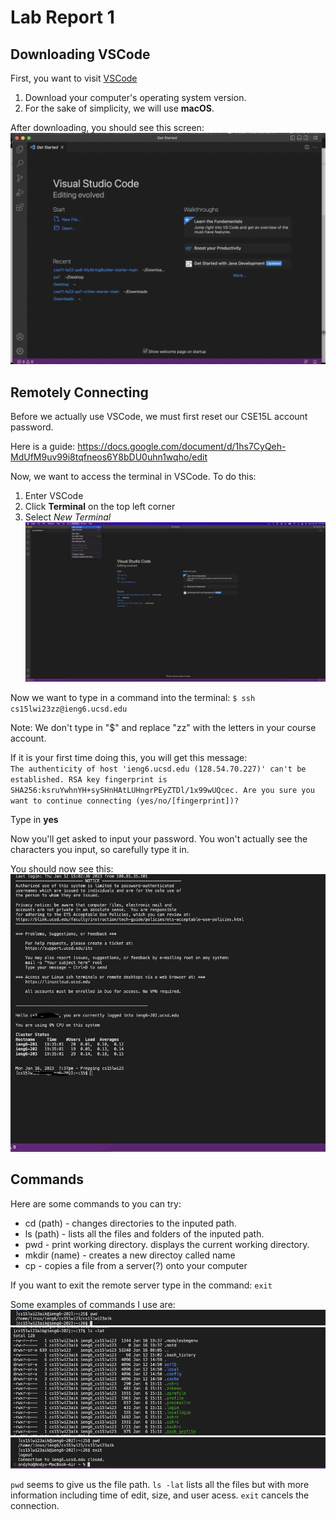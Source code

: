 # **Lab Report 1**
## **Downloading VSCode**
First, you want to visit [VSCode](https://code.visualstudio.com/download)

1. Download your computer's operating system version. 
2. For the sake of simplicity, we will use **macOS**.

After downloading, you should see this screen:
![Image](vscode-screenshot.png)



## **Remotely Connecting**
Before we actually use VSCode, we must first reset our CSE15L account password.

Here is a guide: https://docs.google.com/document/d/1hs7CyQeh-MdUfM9uv99i8tqfneos6Y8bDU0uhn1wqho/edit

Now, we want to access the terminal in VSCode. To do this:
1. Enter VSCode
2. Click **Terminal** on the top left corner
3. Select *New Terminal*
![Image](terminal-screenshot.png)

Now we want to type in a command into the terminal: 
`$ ssh cs15lwi23zz@ieng6.ucsd.edu`

Note: We don't type in "$" and replace "zz" with the letters in your course account.

If it is your first time doing this, you will get this message:\
`The authenticity of host 'ieng6.ucsd.edu (128.54.70.227)' can't be established.
RSA key fingerprint is SHA256:ksruYwhnYH+sySHnHAtLUHngrPEyZTDl/1x99wUQcec.
Are you sure you want to continue connecting (yes/no/[fingerprint])?`

Type in **yes**

Now you'll get asked to input your password. You won't actually see the characters you input, so carefully type it in.

You should now see this:
![Image](remoteconnection.png)

## **Commands**
Here are some commands to you can try:

* cd (path) - changes directories to the inputed path.
* ls (path) - lists all the files and folders of the inputed path.
* pwd - print working directory. displays the current working directory.
* mkdir (name) - creates a new directoy called name
* cp - copies a file from a server(?) onto your computer

If you want to exit the remote server type in the command: `exit`

Some examples of commands I use are: 
![Image](connection.png)
![Image](command2.png)
![Image](commandexit.png)

`pwd` seems to give us the file path. `ls -lat` lists all the files but with more information including time of edit, size, and user acess. `exit` cancels the connection.
